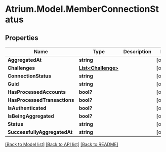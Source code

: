 # Atrium.Model.MemberConnectionStatus
## Properties

Name | Type | Description | Notes
------------ | ------------- | ------------- | -------------
**AggregatedAt** | **string** |  | [optional] 
**Challenges** | [**List&lt;Challenge&gt;**](Challenge.md) |  | [optional] 
**ConnectionStatus** | **string** |  | [optional] 
**Guid** | **string** |  | [optional] 
**HasProcessedAccounts** | **bool?** |  | [optional] 
**HasProcessedTransactions** | **bool?** |  | [optional] 
**IsAuthenticated** | **bool?** |  | [optional] 
**IsBeingAggregated** | **bool?** |  | [optional] 
**Status** | **string** |  | [optional] 
**SuccessfullyAggregatedAt** | **string** |  | [optional] 

[[Back to Model list]](../README.md#documentation-for-models) [[Back to API list]](../README.md#documentation-for-api-endpoints) [[Back to README]](../README.md)


